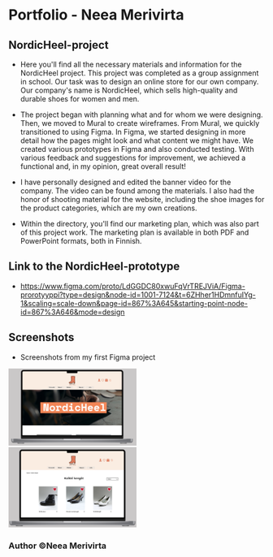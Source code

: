 # Portfolio - Neea Merivirta

## NordicHeel-project

- Here you'll find all the necessary materials and information for the NordicHeel project. This project was completed as a group assignment in school. Our task was to design an online store for our own company. Our company's name is NordicHeel, which sells high-quality and durable shoes for women and men.

- The project began with planning what and for whom we were designing. Then, we moved to Mural to create wireframes. From Mural, we quickly transitioned to using Figma. In Figma, we started designing in more detail how the pages might look and what content we might have. We created various prototypes in Figma and also conducted testing. With various feedback and suggestions for improvement, we achieved a functional and, in my opinion, great overall result!

- I have personally designed and edited the banner video for the company. The video can be found among the materials. I also had the honor of shooting material for the website, including the shoe images for the product categories, which are my own creations.

- Within the directory, you'll find our marketing plan, which was also part of this project work. The marketing plan is available in both PDF and PowerPoint formats, both in Finnish.

## Link to the NordicHeel-prototype

- https://www.figma.com/proto/LdGGDC80xwuFqVrTREJViA/Figma-prorotyyppi?type=design&node-id=1001-7124&t=6ZHher1HDmnfuIYg-1&scaling=scale-down&page-id=867%3A645&starting-point-node-id=867%3A646&mode=design

## Screenshots

- Screenshots from my first Figma project

<img src="./figma.png" alt="Figma project - NordicHeel" width="50%" />

<img src="./figma2.png" alt="Figma project - NordicHeel" width="50%" />

### Author ©Neea Merivirta
